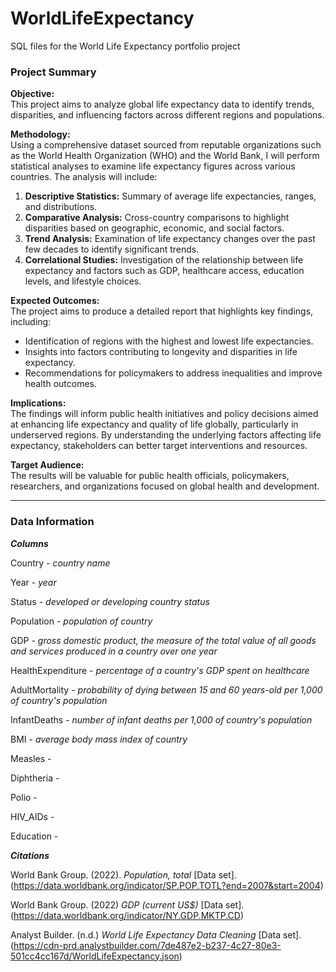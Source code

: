 # WorldLifeExpectancy
SQL files for the World Life Expectancy portfolio project 

### Project Summary

**Objective:**  
This project aims to analyze global life expectancy data to identify trends, disparities, and influencing factors across different regions and populations.

**Methodology:**  
Using a comprehensive dataset sourced from reputable organizations such as the World Health Organization (WHO) and the World Bank, I will perform statistical analyses to examine life expectancy figures across various countries. The analysis will include:

1. **Descriptive Statistics:** Summary of average life expectancies, ranges, and distributions.
2. **Comparative Analysis:** Cross-country comparisons to highlight disparities based on geographic, economic, and social factors.
3. **Trend Analysis:** Examination of life expectancy changes over the past few decades to identify significant trends.
4. **Correlational Studies:** Investigation of the relationship between life expectancy and factors such as GDP, healthcare access, education levels, and lifestyle choices.

**Expected Outcomes:**  
The project aims to produce a detailed report that highlights key findings, including:

- Identification of regions with the highest and lowest life expectancies.
- Insights into factors contributing to longevity and disparities in life expectancy.
- Recommendations for policymakers to address inequalities and improve health outcomes.

**Implications:**  
The findings will inform public health initiatives and policy decisions aimed at enhancing life expectancy and quality of life globally, particularly in underserved regions. By understanding the underlying factors affecting life expectancy, stakeholders can better target interventions and resources.

**Target Audience:**  
The results will be valuable for public health officials, policymakers, researchers, and organizations focused on global health and development.

-------------------------------------------------------------------------------

### Data Information

***Columns***

Country - *country name*

Year - *year*

Status - *developed or developing country status*

Population - *population of country*

GDP - *gross domestic product, the measure of the total value of all goods and services produced in a country over one year*

HealthExpenditure - *percentage of a country's GDP spent on healthcare*

AdultMortality - *probability of dying between 15 and 60 years-old per 1,000 of country's population*

InfantDeaths - *number of infant deaths per 1,000 of country's population*

BMI - *average body mass index of country*

Measles -

Diphtheria -

Polio -

HIV_AIDs - 

Education - 


***Citations***

World Bank Group. (2022). *Population, total* [Data set]. (https://data.worldbank.org/indicator/SP.POP.TOTL?end=2007&start=2004)

World Bank Group. (2022) *GDP (current US$)* [Data set]. (https://data.worldbank.org/indicator/NY.GDP.MKTP.CD)

Analyst Builder. (n.d.) *World Life Expectancy Data Cleaning* [Data set]. (https://cdn-prd.analystbuilder.com/7de487e2-b237-4c27-80e3-501cc4cc167d/WorldLifeExpectancy.json)